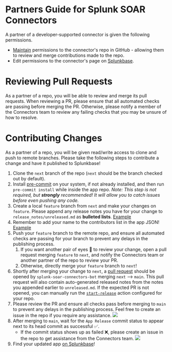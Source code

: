 # Partners Guide for Splunk SOAR Connectors
A partner of a developer-supported connector is given the following permissions.
 - [Maintain](https://docs.github.com/en/organizations/managing-access-to-your-organizations-repositories/repository-roles-for-an-organization)
permissions to the connector's repo in GitHub - allowing them to review and merge contributions made to the repo.
 - Edit permissions to the connector's page on [Splunkbase](https://splunkbase.splunk.com/).

# Reviewing Pull Requests
As a partner of a repo, you will be able to review and merge its pull requests.
When reviewing a PR, please ensure that all automated checks are passing before merging the PR.
Otherwise, please notify a member of the Connectors team to review any failing checks
that you may be unsure of how to resolve.

# Contributing Changes
As a partner of a repo, you will be given read/write access to clone and push to remote branches.
Please take the following steps to contribute a change and have it published to Splunkbase!
  1. Clone the `next` branch of the repo (`next` should be the branch checked out by default).
  1. Install [pre-commit](https://pre-commit.com/#install) on your system, if not already installed,
     and then run `pre-commit install` while inside the app repo. _Note: This step is not required, but **strongly** recommended! It will allow you to catch issues before even pushing any code._
  1. Create a local `feature` branch from `next` and make your changes on `feature`.
     Please append any release notes you have for your change to `release_notes/unreleased.md` as **bulleted lists**. [Example](https://github.com/splunk-soar-connectors/screenshotmachine/commit/679403aaee1c5d92adcc9c7743deba419d519c9f)
  1. Remember to add your name to the contributors list in the app JSON! [Example](https://github.com/splunk-soar-connectors/smime/blob/next/smime.json#L14)
  1. Push your `feature` branch to the remote repo, and ensure all automated checks are passing for your
     branch to prevent any delays in the publishing process.
     1. If you want another pair of eyes :eyes: to review your change, open a pull request merging `feature` to `next`, and notify the Connectors team or another partner of the repo to review your PR.
     1. Otherwise, directly merge your `feature` branch to `next`!
  1. Shortly after merging your change to `next`, a [pull request](https://github.com/splunk-soar-connectors/office365/pull/28)
     should be opened by `splunk-soar-connectors-bot` merging `next` --> `main`. This pull request will also contain auto-generated released notes from the notes you appended earlier to `unreleased.md`. If the expected PR is not opened, you can manually run the [`start-release`](https://github.com/splunk-soar-connectors/office365/actions/workflows/start-release.yml) action configured for your repo.
  1. Please review the PR and ensure all checks pass before merging to `main` to prevent any
     delays in the publishing process. Feel free to create an issue in the repo if you require any assistance.
  ![](Images/automated_checks.png)
  1. After merging to `main`,  wait for the `App Release` commit status to appear next to its head
     commit as successful :white_check_mark:.
     - If the commit status shows up as failed :x:, please create an issue in the repo to get assistance
       from the Connectors team.
  ![](Images/app_release_status.png)
  1. Find your updated app [on Splunkbase](https://splunkbase.splunk.com/apps/#/product/soar/)!
